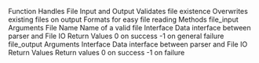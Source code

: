Function
	Handles File Input and Output
	Validates file existence
	Overwrites existing files on output
	Formats for easy file reading
Methods
	file_input
		Arguments
			File Name
				Name of a valid file
			Interface
				Data interface between parser and File IO
		Return Values
			0 on success
			-1 on general failure
	file_output
		Arguments
			Interface
				Data interface between parser and File IO
					Return Values
		Return values
			0 on success
			-1 on failure
